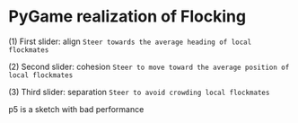 
# PyGame realization of Flocking




(1) First slider: align 
```Steer towards the average heading of local flockmates```

(2) Second slider: cohesion
```Steer to move toward the average position of local flockmates```
 
(3) Third slider: separation
```Steer to avoid crowding local flockmates```



p5 is a sketch with bad performance 
